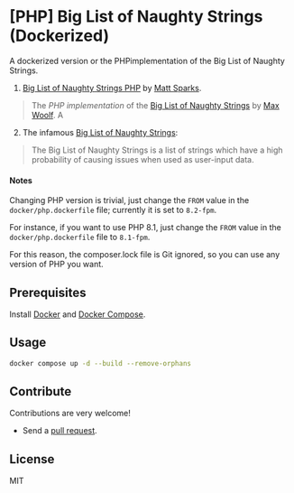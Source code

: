 # [PHP] Big List of Naughty Strings (Dockerized)

A dockerized version or the PHPimplementation of the Big List of Naughty Strings.

1. [Big List of Naughty Strings PHP](https://github.com/minimaxir/big-list-of-naughty-strings) by [Matt Sparks](https://developmentmatt.com/).

> The *PHP implementation* of the [Big List of Naughty Strings](https://github.com/minimaxir/big-list-of-naughty-strings) by [Max Woolf](https://minimaxir.com/). A 


2. The infamous [Big List of Naughty Strings](https://github.com/minimaxir/big-list-of-naughty-strings):

> The Big List of Naughty Strings is a list of strings which have a high probability of causing issues when used as user-input data.

#### Notes

Changing PHP version is trivial, just change the `FROM` value in the `docker/php.dockerfile` file; currently it is set to `8.2-fpm`.

For instance, if you want to use PHP 8.1, just change the `FROM` value in the `docker/php.dockerfile` file to `8.1-fpm`.

For this reason, the composer.lock file is Git ignored, so you can use any version of PHP you want.

## Prerequisites

Install [Docker](https://docs.docker.com/engine/install/) and [Docker Compose](https://docs.docker.com/engine/install/).


## Usage

```bash
docker compose up -d --build --remove-orphans 
```

## Contribute

Contributions are very welcome!

- Send a [pull request](https://github.com/mariuscucuruz/blns-php-docker/compare).


## License

MIT
